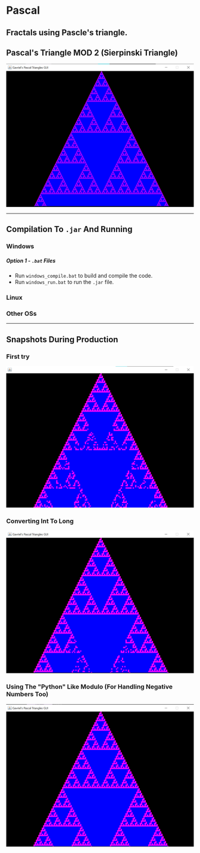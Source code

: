 # Pascal
## Fractals using Pascle's triangle.

## Pascal's Triangle MOD 2 (Sierpinski Triangle)
![Sierpinski Triangle](image.png)

________________________________________________________________

## Compilation To `.jar` And Running
### Windows
##### Option 1 - `.bat` Files
* Run `windows_compile.bat` to build and compile the code.
* Run `windows_run.bat` to run the `.jar` file.

### Linux

### Other OSs

________________________________________________________________
## Snapshots During Production

### First try
![First Triangle Image](assets/first.png)

### Converting Int To Long
![Second Triangle Image](assets/second.png)

### Using The "Python" Like Modulo (For Handling Negative Numbers Too)
![Thirde Triangle Image](assets/third.png)